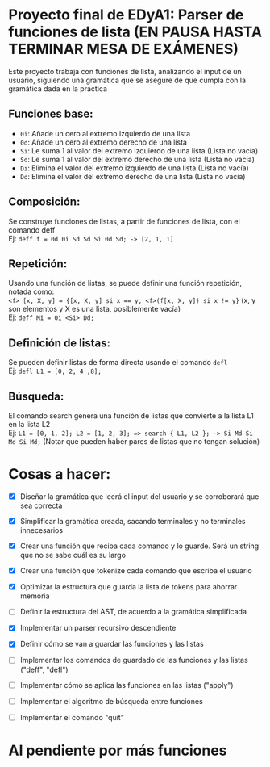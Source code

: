 # Proyecto final de EDyA1: Parser de funciones de lista (EN PAUSA HASTA TERMINAR MESA DE EXÁMENES)
Este proyecto trabaja con funciones de lista, analizando el input de un usuario, siguiendo una gramática que se asegure de que cumpla con la gramática dada en la práctica

## Funciones base:
 - `0i`: Añade un cero al extremo izquierdo de una lista
 - `0d`: Añade un cero al extremo derecho de una lista
 - `Si`: Le suma 1 al valor del extremo izquierdo de una lista (Lista no vacía)
 - `Sd`: Le suma 1 al valor del extremo derecho de una lista (Lista no vacía)
 - `Di`: Elimina el valor del extremo izquierdo de una lista (Lista no vacía)
 - `Dd`: Elimina el valor del extremo derecho de una lista (Lista no vacía)

## Composición:
Se construye funciones de listas, a partir de funciones de lista, con el comando deff  
Ej: `deff f = 0d 0i Sd Sd Si 0d Sd; -> [2, 1, 1]`

## Repetición:
Usando una función de listas, se puede definir una función repetición, notada como:  
`<f> [x, X, y] = {[x, X, y] si x == y, <f>(f[x, X, y]) si x != y}` (x, y son elementos y X es una lista, posiblemente vacía)  
Ej: `deff Mi = 0i <Si> Dd;`

## Definición de listas:
Se pueden definir listas de forma directa usando el comando `defl`   
Ej: `defl L1 = [0, 2, 4 ,8];`

## Búsqueda:
El comando search genera una función de listas que convierte a la lista L1 en la lista L2  
Ej: `L1 = [0, 1, 2]; L2 = [1, 2, 3]; => search { L1, L2 }; -> Si Md Si Md Si Md;`
(Notar que pueden haber pares de listas que no tengan solución)

# Cosas a hacer:
 - [x] Diseñar la gramática que leerá el input del usuario y se corroborará que sea correcta
 <!-- Es una gramática libre de contexto. Visto en LFyC (El cual tengo que estudiar para el final) -->
 - [x] Simplificar la gramática creada, sacando terminales y no terminales innecesarios
 <!-- Leer libros sobre el tema mientras estudias LFyC -->
 - [x] Crear una función que reciba cada comando y lo guarde. Será un string que no se sabe cuál es su largo
 <!-- Razonamiento de la función get_string() de CS50 con varios cambios -->
 - [x] Crear una función que tokenize cada comando que escriba el usuario
 <!-- Funciones que no puede declarar el usuario -->
 - [x] Optimizar la estructura que guarda la lista de tokens para ahorrar memoria
 <!-- Puede ser que no necesite darle la estructura que apunta al princio y final de la lista -->
 - [ ] Definir la estructura del AST, de acuerdo a la gramática simplificada
 <!-- Tomar en cuenta los nodos que ya no nos sirven -->
 - [x] Implementar un parser recursivo descendiente 
 <!-- Debe armar el AST a medida de que se ejecuta -->
 - [x] Definir cómo se van a guardar las funciones y las listas
 <!-- Se tienen que usar tablas hash con listas SE -->
 - [ ] Implementar los comandos de guardado de las funciones y las listas ("deff", "defl")
 <!-- Implementación de las tablas hash -->
 - [ ] Implementar cómo se aplica las funciones en las listas ("apply") 
 <!-- Esto debe ser bastante sencillo -->
 - [ ] Implementar el algoritmo de búsqueda entre funciones
 <!-- Truco: BFS con colas -> Vea búsqueda en grafo -->
 - [ ] Implementar el comando "quit"
 <!-- Debe de borrar todos los contenidos de las listas SE y la tabla hash -->

 # Al pendiente por más funciones